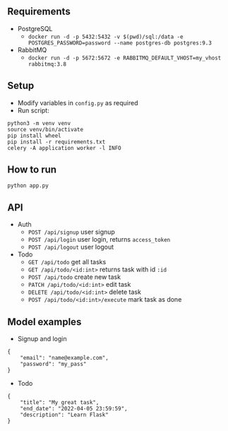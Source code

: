 ## Requirements
- PostgreSQL
  - `docker run -d -p 5432:5432 -v $(pwd)/sql:/data -e POSTGRES_PASSWORD=password --name postgres-db postgres:9.3`
- RabbitMQ
  - `docker run -d -p 5672:5672 -e RABBITMQ_DEFAULT_VHOST=my_vhost rabbitmq:3.8`

## Setup
- Modify variables in `config.py` as required
- Run script:
```
python3 -m venv venv
source venv/bin/activate
pip install wheel
pip install -r requirements.txt
celery -A application worker -l INFO
```

## How to run
```
python app.py
```

## API
- Auth
    - `POST /api/signup` user signup
    - `POST /api/login` user login, returns `access_token`
    - `POST /api/logout` user logout
- Todo
    - `GET /api/todo` get all tasks
    - `GET /api/todo/<id:int>` returns task with id `:id`
    - `POST /api/todo` create new task
    - `PATCH /api/todo/<id:int>` edit task
    - `DELETE /api/todo/<id:int>` delete task
    - `POST /api/todo/<id:int>/execute` mark task as done

## Model examples
- Signup and login
```
{
    "email": "name@example.com",
    "password": "my_pass"
}
```
- Todo
```
{
    "title": "My great task",
    "end_date": "2022-04-05 23:59:59",
    "description": "Learn Flask"
}
```
